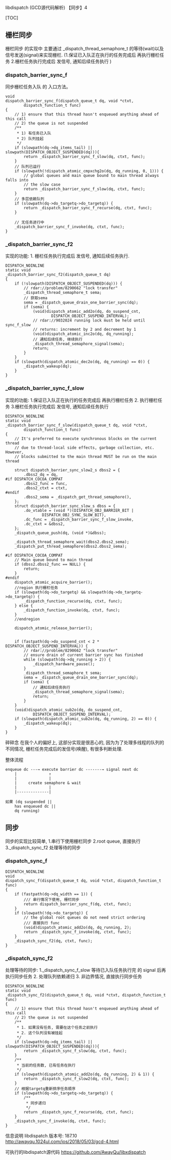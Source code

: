libdispatch (GCD源代码解析) 【同步】4

[TOC]

## 栅栏同步

栅栏同步 的实现中 主要通过 _dispatch_thread_semaphore_t 的等待(wait)以及信号发送(signal)来实现栅栏. (1.保证已入队正在执行的任务完成后 再执行栅栏任务 2.栅栏任务执行完成后 发信号, 通知后续任务执行 )

### dispatch_barrier_sync_f
同步栅栏任务入队 的 入口方法。
```
void
dispatch_barrier_sync_f(dispatch_queue_t dq, void *ctxt,
		dispatch_function_t func)
{
	// 1) ensure that this thread hasn't enqueued anything ahead of this call
	// 2) the queue is not suspended
	/**
	 * 1) 有任务已入队
	 * 2) 队列挂起
	 */
	if (slowpath(dq->dq_items_tail) || slowpath(DISPATCH_OBJECT_SUSPENDED(dq))){
		return _dispatch_barrier_sync_f_slow(dq, ctxt, func);
	}
	// 队列已运行
	if (slowpath(!dispatch_atomic_cmpxchg2o(dq, dq_running, 0, 1))) {
		// global queues and main queue bound to main thread always falls into
		// the slow case
		return _dispatch_barrier_sync_f_slow(dq, ctxt, func);
	}
	// 多层依赖队列
	if (slowpath(dq->do_targetq->do_targetq)) {
		return _dispatch_barrier_sync_f_recurse(dq, ctxt, func);
	}
	
	// 无任务进行中
	_dispatch_barrier_sync_f_invoke(dq, ctxt, func);
}
```

### _dispatch_barrier_sync_f2
实现的功能: 1. 栅栏任务执行完成后 发信号, 通知后续任务执行.
```
DISPATCH_NOINLINE
static void
_dispatch_barrier_sync_f2(dispatch_queue_t dq)
{
	if (!slowpath(DISPATCH_OBJECT_SUSPENDED(dq))) {
		// rdar://problem/8290662 "lock transfer"
		_dispatch_thread_semaphore_t sema;
		// 获取sema
		sema = _dispatch_queue_drain_one_barrier_sync(dq);
		if (sema) {
			(void)dispatch_atomic_add2o(dq, do_suspend_cnt,
					DISPATCH_OBJECT_SUSPEND_INTERVAL);
			// rdar://9032024 running lock must be held until sync_f_slow
			// returns: increment by 2 and decrement by 1
			(void)dispatch_atomic_inc2o(dq, dq_running);
			// 通知后续任务, 继续执行
			_dispatch_thread_semaphore_signal(sema);
			return;
		}
	}
	if (slowpath(dispatch_atomic_dec2o(dq, dq_running) == 0)) {
		_dispatch_wakeup(dq);
	}
}
```

### _dispatch_barrier_sync_f_slow
实现的功能: 1.保证已入队正在执行的任务完成后 再执行栅栏任务 2. 执行栅栏任务 3.栅栏任务执行完成后 发信号, 通知后续任务执行
```
DISPATCH_NOINLINE
static void
_dispatch_barrier_sync_f_slow(dispatch_queue_t dq, void *ctxt,
		dispatch_function_t func)
{
	// It's preferred to execute synchronous blocks on the current thread
	// due to thread-local side effects, garbage collection, etc. However,
	// blocks submitted to the main thread MUST be run on the main thread

	struct dispatch_barrier_sync_slow2_s dbss2 = {
		.dbss2_dq = dq,
#if DISPATCH_COCOA_COMPAT
		.dbss2_func = func,
		.dbss2_ctxt = ctxt,
#endif
		.dbss2_sema = _dispatch_get_thread_semaphore(),
	};
	struct dispatch_barrier_sync_slow_s dbss = {
		.do_vtable = (void *)(DISPATCH_OBJ_BARRIER_BIT |
				DISPATCH_OBJ_SYNC_SLOW_BIT),
		.dc_func = _dispatch_barrier_sync_f_slow_invoke,
		.dc_ctxt = &dbss2,
	};
	_dispatch_queue_push(dq, (void *)&dbss);

	_dispatch_thread_semaphore_wait(dbss2.dbss2_sema);
	_dispatch_put_thread_semaphore(dbss2.dbss2_sema);

#if DISPATCH_COCOA_COMPAT
	// Main queue bound to main thread
	if (dbss2.dbss2_func == NULL) {
		return;
	}
#endif
	dispatch_atomic_acquire_barrier();
	//region 执行栅栏任务
	if (slowpath(dq->do_targetq) && slowpath(dq->do_targetq->do_targetq)) {
		_dispatch_function_recurse(dq, ctxt, func);
	} else {
		_dispatch_function_invoke(dq, ctxt, func);
	}
	//endregion
	
	dispatch_atomic_release_barrier();
	
	
	if (fastpath(dq->do_suspend_cnt < 2 * DISPATCH_OBJECT_SUSPEND_INTERVAL)) {
		// rdar://problem/8290662 "lock transfer"
		// ensure drain of current barrier sync has finished
		while (slowpath(dq->dq_running > 2)) {
			_dispatch_hardware_pause();
		}
		_dispatch_thread_semaphore_t sema;
		sema = _dispatch_queue_drain_one_barrier_sync(dq);
		if (sema) {
			// 通知后续任务执行
			_dispatch_thread_semaphore_signal(sema);
			return;
		}
	}
	(void)dispatch_atomic_sub2o(dq, do_suspend_cnt,
			DISPATCH_OBJECT_SUSPEND_INTERVAL);
	if (slowpath(dispatch_atomic_sub2o(dq, dq_running, 2) == 0)) {
		_dispatch_wakeup(dq);
	}
}
```

碎碎念
在我个人的偏好上, 这部分实现是很恶心的, 因为为了处理多线程的队列的不同情况, 栅栏任务完成后的发信号(唤醒), 有很多判断处理.

整体流程
```
enqueue dc ---→ execute barrier dc -------→ signal next dc
    |              ↑
    |              |     
    |     create semaphore & wait
    |              |
    |--------------|

如果 (dq suspended ||	                       
    has enqueued dc || 
    dq running)   
```

## 同步
同步的实现比较简单, 1.串行下使用栅栏同步 2.root queue, 直接执行 3._dispatch_sync_f2 处理等待的同步

### dispatch_sync_f
```
DISPATCH_NOINLINE
void
dispatch_sync_f(dispatch_queue_t dq, void *ctxt, dispatch_function_t func)
{
	if (fastpath(dq->dq_width == 1)) {
		/// 串行情况下使用, 栅栏同步
		return dispatch_barrier_sync_f(dq, ctxt, func);
	}
	if (slowpath(!dq->do_targetq)) {
		// the global root queues do not need strict ordering
		/// 直接执行 func
		(void)dispatch_atomic_add2o(dq, dq_running, 2);
		return _dispatch_sync_f_invoke(dq, ctxt, func);
	}
	_dispatch_sync_f2(dq, ctxt, func);
}
```

### _dispatch_sync_f2

处理等待的同步: 1._dispatch_sync_f_slow 等待已入队任务执行完 的 signal 后再执行同步任务 2. 处理队列依赖递归 3. 非边界情况, 直接执行同步任务
```
DISPATCH_NOINLINE
static void
_dispatch_sync_f2(dispatch_queue_t dq, void *ctxt, dispatch_function_t func)
{
	// 1) ensure that this thread hasn't enqueued anything ahead of this call
	// 2) the queue is not suspended
	/**
     * 1. 如果没有任务, 需要在这个任务之前执行
	 * 2. 这个队列没有被挂起
	 */
	if (slowpath(dq->dq_items_tail) || slowpath(DISPATCH_OBJECT_SUSPENDED(dq))){
		return _dispatch_sync_f_slow(dq, ctxt, func);
	}
	/**
	 * 当前的任务数, 已有任务在执行
	 */
	if (slowpath(dispatch_atomic_add2o(dq, dq_running, 2) & 1)) {
		return _dispatch_sync_f_slow2(dq, ctxt, func);
	}
	// 根据targetq重新排序任务顺序
	if (slowpath(dq->do_targetq->do_targetq)) {
		/**
		 * 同步递归
		 */
		return _dispatch_sync_f_recurse(dq, ctxt, func);
	}
	_dispatch_sync_f_invoke(dq, ctxt, func);
}
```

信息说明
libdispatch 版本号: 187.10
http://awayqu.1024ul.com/ios/2018/05/03/gcd-4.html

可执行的libdispatch源代码
https://github.com/AwayQu/libxdispatch